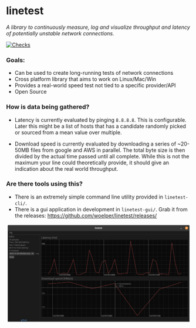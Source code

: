# linetest

_A library to continuously measure, log and visualize throughput and latency of potentially unstable network connections._

[![Checks](https://github.com/woelper/linetest/actions/workflows/run_tests.yml/badge.svg)](https://github.com/woelper/linetest/actions/workflows/run_tests.yml)

### Goals:
- Can be used to create long-running tests of network connections
- Cross platform library that aims to work on Linux/Mac/Win
- Provides a real-world speed test not tied to a specific provider/API
- Open Source

### How is data being gathered?

- Latency is currently evaluated by pinging `8.8.8.8`. This is configurable. Later this might be a list of hosts that has a candidate randomly picked or sourced from a mean value over multiple.

- Download speed is currently evaluated by downloading a series of ~20-50MB files from google and AWS in parallel. The total byte size is then divided by the actual time passed until all complete. While this is not the maximum your line could theoretically provide, it should give an indication about the real world throughput.

### Are there tools using this?
- There is an extremely simple command line utility provided in `linetest-cli/`.
- There is a gui application in development in `linetest-gui/`. Grab it from the releases:
https://github.com/woelper/linetest/releases/

![shot](gui.png)
